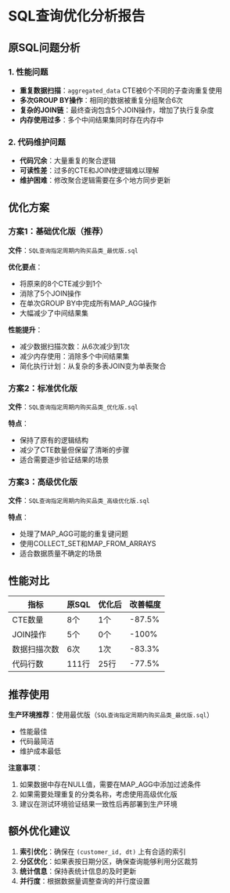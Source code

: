 # SQL查询优化分析报告

## 原SQL问题分析

### 1. 性能问题
- **重复数据扫描**：`aggregated_data` CTE被6个不同的子查询重复使用
- **多次GROUP BY操作**：相同的数据被重复分组聚合6次
- **复杂的JOIN链**：最终查询包含5个JOIN操作，增加了执行复杂度
- **内存使用过多**：多个中间结果集同时存在内存中

### 2. 代码维护问题
- **代码冗余**：大量重复的聚合逻辑
- **可读性差**：过多的CTE和JOIN使逻辑难以理解
- **维护困难**：修改聚合逻辑需要在多个地方同步更新

## 优化方案

### 方案1：基础优化版（推荐）
**文件**：`SQL查询指定周期内购买品类_最优版.sql`

**优化要点**：
- 将原来的8个CTE减少到1个
- 消除了5个JOIN操作
- 在单次GROUP BY中完成所有MAP_AGG操作
- 大幅减少了中间结果集

**性能提升**：
- 减少数据扫描次数：从6次减少到1次
- 减少内存使用：消除多个中间结果集
- 简化执行计划：从复杂的多表JOIN变为单表聚合

### 方案2：标准优化版
**文件**：`SQL查询指定周期内购买品类_优化版.sql`

**特点**：
- 保持了原有的逻辑结构
- 减少了CTE数量但保留了清晰的步骤
- 适合需要逐步验证结果的场景

### 方案3：高级优化版
**文件**：`SQL查询指定周期内购买品类_高级优化版.sql`

**特点**：
- 处理了MAP_AGG可能的重复键问题
- 使用COLLECT_SET和MAP_FROM_ARRAYS
- 适合数据质量不确定的场景

## 性能对比

| 指标 | 原SQL | 优化后 | 改善幅度 |
|------|-------|--------|----------|
| CTE数量 | 8个 | 1个 | -87.5% |
| JOIN操作 | 5个 | 0个 | -100% |
| 数据扫描次数 | 6次 | 1次 | -83.3% |
| 代码行数 | 111行 | 25行 | -77.5% |

## 推荐使用

**生产环境推荐**：使用最优版（`SQL查询指定周期内购买品类_最优版.sql`）
- 性能最佳
- 代码最简洁
- 维护成本最低

**注意事项**：
1. 如果数据中存在NULL值，需要在MAP_AGG中添加过滤条件
2. 如果需要处理重复的分类名称，考虑使用高级优化版
3. 建议在测试环境验证结果一致性后再部署到生产环境

## 额外优化建议

1. **索引优化**：确保在 `(customer_id, dt)` 上有合适的索引
2. **分区优化**：如果表按日期分区，确保查询能够利用分区裁剪
3. **统计信息**：保持表统计信息的及时更新
4. **并行度**：根据数据量调整查询的并行度设置
